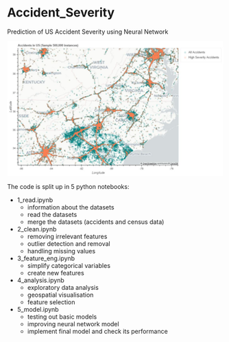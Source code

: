# Accident_Severity
Prediction of US Accident Severity using Neural Network

![map](https://github.com/Yoannli/Accident_Severity/blob/main/Plots/bokeh_zoom.JPG)

The code is split up in 5 python notebooks:
* 1_read.ipynb
    * information about the datasets
    * read the datasets 
    * merge the datasets (accidents and census data)
* 2_clean.ipynb
    * removing irrelevant features
    * outlier detection and removal
    * handling missing values
* 3_feature_eng.ipynb
    * simplify categorical variables
    * create new features
* 4_analysis.ipynb
    * exploratory data analysis
    * geospatial visualisation
    * feature selection
* 5_model.ipynb
    * testing out basic models
    * improving neural network model
    * implement final model and check its performance
